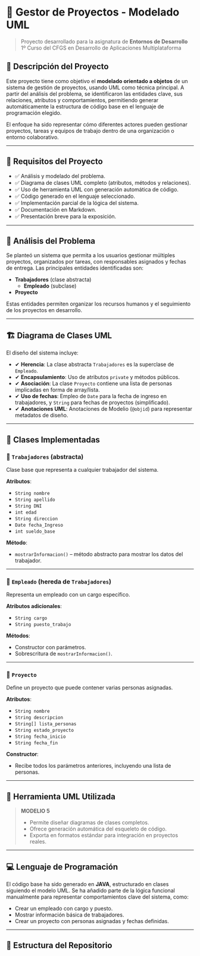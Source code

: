 # 📁 Gestor de Proyectos - Modelado UML

> Proyecto desarrollado para la asignatura de **Entornos de Desarrollo**  
> 1º Curso del CFGS en Desarrollo de Aplicaciones Multiplataforma

## 🧩 Descripción del Proyecto

Este proyecto tiene como objetivo el **modelado orientado a objetos** de un sistema de gestión de proyectos, usando UML como técnica principal. A partir del análisis del problema, se identificaron las entidades clave, sus relaciones, atributos y comportamientos, permitiendo generar automáticamente la estructura de código base en el lenguaje de programación elegido.

El enfoque ha sido representar cómo diferentes actores pueden gestionar proyectos, tareas y equipos de trabajo dentro de una organización o entorno colaborativo.

---

## 📌 Requisitos del Proyecto

- ✅ Análisis y modelado del problema.
- ✅ Diagrama de clases UML completo (atributos, métodos y relaciones).
- ✅ Uso de herramienta UML con generación automática de código.
- ✅ Código generado en el lenguaje seleccionado.
- ✅ Implementación parcial de la lógica del sistema.
- ✅ Documentación en Markdown.
- ✅ Presentación breve para la exposición.

---

## 🧠 Análisis del Problema

Se planteó un sistema que permita a los usuarios gestionar múltiples proyectos, organizados por tareas, con responsables asignados y fechas de entrega. Las principales entidades identificadas son:

- **Trabajadores** (clase abstracta)
  - **Empleado** (subclase)
- **Proyecto**

Estas entidades permiten organizar los recursos humanos y el seguimiento de los proyectos en desarrollo.

---

## 🏗️ Diagrama de Clases UML

El diseño del sistema incluye:

- ✔ **Herencia**: La clase abstracta `Trabajadores` es la superclase de `Empleado`.
- ✔ **Encapsulamiento**: Uso de atributos `private` y métodos públicos.
- ✔ **Asociación**: La clase `Proyecto` contiene una lista de personas implicadas en forma de array/lista.
- ✔ **Uso de fechas**: Empleo de `Date` para la fecha de ingreso en trabajadores, y `String` para fechas de proyectos (simplificado).
- ✔ **Anotaciones UML**: Anotaciones de Modelio (`@objid`) para representar metadatos de diseño.

---

## 💾 Clases Implementadas

### 🔹 `Trabajadores` (abstracta)
Clase base que representa a cualquier trabajador del sistema.

**Atributos**:
- `String nombre`
- `String apellido`
- `String DNI`
- `int edad`
- `String direccion`
- `Date fecha_Ingreso`
- `int sueldo_base`

**Método**:
- `mostrarInformacion()` – método abstracto para mostrar los datos del trabajador.

---

### 🔹 `Empleado` (hereda de `Trabajadores`)
Representa un empleado con un cargo específico.

**Atributos adicionales**:
- `String cargo`
- `String puesto_trabajo`

**Métodos**:
- Constructor con parámetros.
- Sobrescritura de `mostrarInformacion()`.

---

### 🔹 `Proyecto`
Define un proyecto que puede contener varias personas asignadas.

**Atributos**:
- `String nombre`
- `String descripcion`
- `String[] lista_personas`
- `String estado_proyecto`
- `String fecha_inicio`
- `String fecha_fin`

**Constructor**:
- Recibe todos los parámetros anteriores, incluyendo una lista de personas.

---

## 🧰 Herramienta UML Utilizada

> **MODELIO 5**
> - Permite diseñar diagramas de clases completos.
> - Ofrece generación automática del esqueleto de código.
> - Exporta en formatos estándar para integración en proyectos reales.

---

## 💻 Lenguaje de Programación

El código base ha sido generado en **JAVA**, estructurado en clases siguiendo el modelo UML. Se ha añadido parte de la lógica funcional manualmente para representar comportamientos clave del sistema, como:

- Crear un empleado con cargo y puesto.
- Mostrar información básica de trabajadores.
- Crear un proyecto con personas asignadas y fechas definidas.

---

## 📂 Estructura del Repositorio

